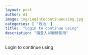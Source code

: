 ```yaml
---
layout: post
author: AI
image: img/Logintocontinueusing.jpg
categories: [ '政治' ]
title:  "Login to continue using"
description: "請登入以繼續使用"
---
```

Login to continue using